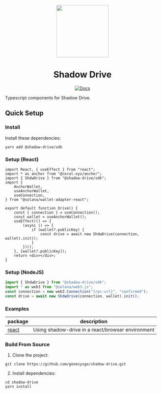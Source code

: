 <div align="center">
  <img height="170x" src="https://github.com/GenesysGo/shadow-drive/raw/main/assets/genesysgo.jpeg" />

  <h1>Shadow Drive</h1>
   <p>
    <a href="https://genesysgo.github.io/shadow-drive/"><img alt="Docs" src="https://img.shields.io/badge/docs-typedoc-blueviolet" /></a>
	</p>
</div>

Typescript components for Shadow Drive.

## Quick Setup

### Install

Install these dependencies:

```shell
yarn add @shadow-drive/sdk
```

### Setup (React)

```tsx
import React, { useEffect } from "react";
import * as anchor from "@coral-xyz/anchor";
import { ShdwDrive } from "@shadow-drive/sdk";
import {
    AnchorWallet,
    useAnchorWallet,
    useConnection,
} from "@solana/wallet-adapter-react";

export default function Drive() {
    const { connection } = useConnection();
    const wallet = useAnchorWallet();
    useEffect(() => {
        (async () => {
            if (wallet?.publicKey) {
                const drive = await new ShdwDrive(connection, wallet).init();
            }
        })();
    }, [wallet?.publicKey]);
    return <div></div>;
}
```

### Setup (NodeJS)

```js
import { ShdwDrive } from "@shadow-drive/sdk";
import * as web3 from "@solana/web3.js";
const connection = new web3.Connection("{rpc-url}", "confirmed");
const drive = await new ShdwDrive(connection, wallet).init();
```

### Examples

| package                                                                   | description                                       |
| ------------------------------------------------------------------------- | ------------------------------------------------- |
| [react](https://github.com/GenesysGo/shadow-drive/tree/main/examples/web) | Using shadow-drive in a react/browser environment |

### Build From Source

1. Clone the project:

```shell
git clone https://github.com/genesysgo/shadow-drive.git
```

2. Install dependencies:

```shell
cd shadow-drive
yarn install
```
